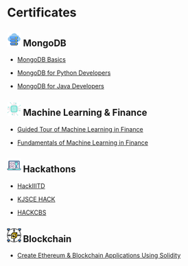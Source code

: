 # Certificates

## ![Cloud DataBase](https://github.com/Parizval/Certificates/blob/master/img/cloud-server.png) MongoDB
    
   - [MongoDB Basics](https://github.com/Parizval/Certificates/blob/master/src/M001%20-%20Course%20Completion%20Confirmation.pdf)
   
   - [MongoDB for Python Developers](https://github.com/Parizval/Certificates/blob/master/src/M220P%20-%20Course%20Completion%20Confirmation.pdf)
   
   - [MongoDB for Java Developers](https://github.com/Parizval/Certificates/blob/master/src/M220J%20-%20Course%20Completion%20Confirmation.pdf)
   
## ![Machine Learning](https://github.com/Parizval/Certificates/blob/master/img/chip.png) Machine Learning & Finance

   - [Guided Tour of Machine Learning in Finance](https://github.com/Parizval/Certificates/blob/master/src/GuidedTourofMachineLearning.pdf)
   
   - [Fundamentals of Machine Learning in Finance](https://github.com/Parizval/Certificates/blob/master/src/FundamentalsofMachineLearninginFinance.pdf)
   
## ![Hackathons](https://github.com/Parizval/Certificates/blob/master/img/hackathon.png) Hackathons

 - [HackIIITD](https://github.com/Parizval/Certificates/blob/master/src/Anmol%20Goyal.pdf)
 
 - [KJSCE HACK]()

 - [HACKCBS]()

## ![Dapps](https://github.com/Parizval/Certificates/blob/master/img/network.png) Blockchain

 - [Create Ethereum & Blockchain Applications Using Solidity](https://github.com/Parizval/Certificates/blob/master/src/UC-QWDPZTIQ.pdf)
